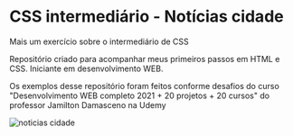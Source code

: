 # CSS intermediário - Notícias cidade
 
 Mais um exercício sobre o intermediário de CSS

 Repositório criado para acompanhar meus primeiros passos em HTML e CSS.
 Iniciante em desenvolvimento WEB.
 
 Os exemplos desse repositório foram feitos conforme desafios do curso "Desenvolvimento WEB completo 2021 + 20 projetos + 20 cursos" do professor Jamilton Damasceno na Udemy
 
 ![noticias cidade](https://user-images.githubusercontent.com/83739628/126854512-95e5b5c4-be20-4144-b72a-2c7fea56ecd1.png)
